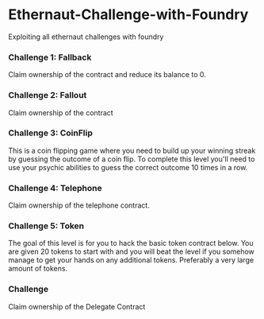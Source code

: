 # Ethernaut-Challenge-with-Foundry
Exploiting all ethernaut challenges with foundry

### Challenge 1: Fallback
Claim ownership of the contract and reduce its balance to 0.

### Challenge 2: Fallout
Claim ownership of the contract 

### Challenge 3: CoinFlip
This is a coin flipping game where you need to build up your winning streak by guessing the outcome of a coin flip. To complete this level you'll need to use your psychic abilities to guess the correct outcome 10 times in a row.

### Challenge 4: Telephone
Claim ownership of the telephone contract.

### Challenge 5: Token
The goal of this level is for you to hack the basic token contract below.
You are given 20 tokens to start with and you will beat the level if you somehow manage to get your hands on any additional tokens. Preferably a very large amount of tokens.

### Challenge 
Claim ownership of the Delegate Contract